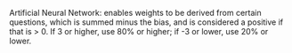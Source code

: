 Artificial Neural Network: enables weights to be derived from certain questions, which is summed minus the bias, and is considered a positive if that is > 0. If 3 or higher, use 80% or higher; if -3 or lower, use 20% or lower.
